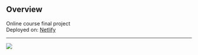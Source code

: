 ## Overview
Online course final project <br>
Deployed on: [Netlify](https://www.netlify.com/)
***
<p align="left">
  <a href="https://skillicons.dev">
    <img src="https://skillicons.dev/icons?i=html,css,js" />
  </a>
</p>


